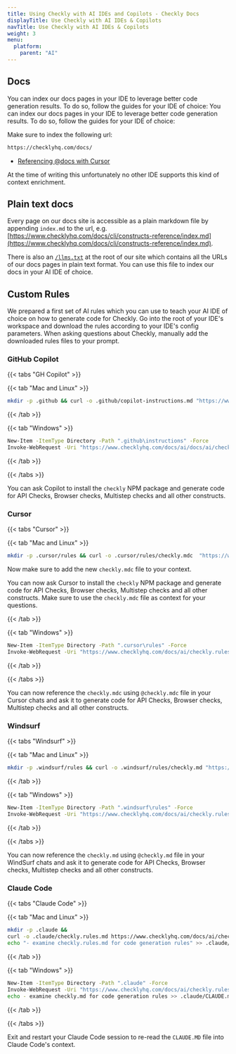 ```yaml
---
title: Using Checkly with AI IDEs and Copilots - Checkly Docs
displayTitle: Use Checkly with AI IDEs & Copilots
navTitle: Use Checkly with AI IDEs & Copilots
weight: 3
menu:
  platform:
    parent: "AI"
---
```


## Docs

You can index our docs pages in your IDE to leverage better code generation results. To do so, follow the guides for your IDE of choice:
You can index our docs pages in your IDE to leverage better code generation results. To do so, follow the guides for your IDE of choice:

Make sure to index the following url:

```txt
https://checklyhq.com/docs/
```

- [Referencing @docs with Cursor](https://docs.cursor.com/context/@-symbols/@-docs)

At the time of writing this unfortunately no other IDE supports this kind of context enrichment.

## Plain text docs

Every page on our docs site is accessible as a plain markdown file by appending `index.md` to the url, e.g. 
[https://www.checklyhq.com/docs/cli/constructs-reference/index.md](https://www.checklyhq.com/docs/cli/constructs-reference/index.md).

There is also an [`/llms.txt`](https://www.checklyhq.com/llms.txt) at the root of our site which contains all the URLs
of our docs pages in plain text format. You can use this file to index our docs in your AI IDE of choice.

## Custom Rules

We prepared a first set of AI rules which you can use to teach your AI IDE of choice on how to generate code for Checkly.
Go into the root of your IDE's workspace and download the rules according to your IDE's config parameters.
When asking questions about Checkly, manually add the downloaded rules files to your prompt.

### GitHub Copilot

{{< tabs "GH Copilot" >}}

{{< tab "Mac and Linux" >}}

```bash
mkdir -p .github && curl -o .github/copilot-instructions.md "https://www.checklyhq.com/docs/ai/checkly.rules.md" -L
```

{{< /tab >}}

{{< tab "Windows" >}}

```bash
New-Item -ItemType Directory -Path ".github\instructions" -Force
Invoke-WebRequest -Uri "https://www.checklyhq.com/docs/ai/docs/ai/checkly.rules.md" -OutFile ".github\copilot-instructions.md"
```

{{< /tab >}}

{{< /tabs >}}

You can ask Copilot to install the `checkly` NPM package and generate code for API Checks, Browser checks, Multistep checks
and all other constructs.


### Cursor

{{< tabs "Cursor" >}}

{{< tab "Mac and Linux" >}}

```bash
mkdir -p .cursor/rules && curl -o .cursor/rules/checkly.mdc  "https://www.checklyhq.com/docs/ai/checkly.rules.md" -L
```

Now make sure to add the new `checkly.mdc` file to your context.

You can now ask Cursor to install the `checkly` NPM package and generate code for API Checks, Browser checks, Multistep checks
and all other constructs. Make sure to use the `checkly.mdc` file as context for your questions.

{{< /tab >}}

{{< tab "Windows" >}}
```bash
New-Item -ItemType Directory -Path ".cursor\rules" -Force
Invoke-WebRequest -Uri "https://www.checklyhq.com/docs/ai/checkly.rules.md" -OutFile ".cursor\rules\checkly.mdc"
```
{{< /tab >}}

{{< /tabs >}}

You can now reference the `checkly.mdc` using `@checkly.mdc` file in your Cursor chats and ask it to generate code for
API Checks, Browser checks, Multistep checks and all other constructs.

### Windsurf

{{< tabs "Windsurf" >}}

{{< tab "Mac and Linux" >}}

```bash
mkdir -p .windsurf/rules && curl -o .windsurf/rules/checkly.md "https://www.checklyhq.com/docs/ai/checkly.rules.md" -L
```
{{< /tab >}}

{{< tab "Windows" >}}

```bash
New-Item -ItemType Directory -Path ".windsurf\rules" -Force
Invoke-WebRequest -Uri "https://www.checklyhq.com/docs/ai/checkly.rules.md" -OutFile ".windsurf\rules\checkly.md"
```
{{< /tab >}}

{{< /tabs >}}

You can now reference the `checkly.md` using `@checkly.md` file in your WindSurf chats and ask it to generate code for 
API Checks, Browser checks, Multistep checks and all other constructs.
### Claude Code 

{{< tabs "Claude Code" >}}

{{< tab "Mac and Linux" >}}

```bash
mkdir -p .claude &&
curl -o .claude/checkly.rules.md https://www.checklyhq.com/docs/ai/checkly.rules.md -L
echo "- examine checkly.rules.md for code generation rules" >> .claude/CLAUDE.md
```
{{< /tab >}}

{{< tab "Windows" >}}

```bash
New-Item -ItemType Directory -Path ".claude" -Force
Invoke-WebRequest -Uri "https://www.checklyhq.com/docs/ai/checkly.rules.md" -OutFile ".claude\checkly.md"
echo - examine checkly.md for code generation rules >> .claude/CLAUDE.md
```
{{< /tab >}}

{{< /tabs >}}

Exit and restart your Claude Code session to re-read the `CLAUDE.MD` file into Claude Code's context.